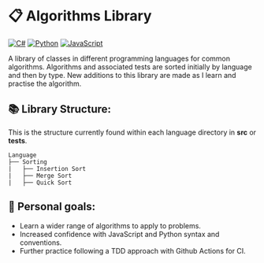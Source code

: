 # 📋 Algorithms Library

[![C#](https://img.shields.io/badge/C%23-.NET-512BD4?logo=csharp)](https://learn.microsoft.com/dotnet/csharp/)
[![Python](https://img.shields.io/badge/Python-3.12-blue?logo=python)](https://www.python.org/)
[![JavaScript](https://img.shields.io/badge/JavaScript-ES6-yellow?logo=javascript)](https://developer.mozilla.org/en-US/docs/Web/JavaScript)

A library of classes in different programming languages for common algorithms. Algorithms and associated tests are sorted initially by language and then by type. New additions to this library are made as I learn and practise the algorithm.

## 📚 Library Structure:

This is the structure currently found within each language directory in **src** or **tests**.

```
Language
├── Sorting
|   ├── Insertion Sort
|   ├── Merge Sort
|   ├── Quick Sort

```

## 🎯 Personal goals:

- Learn a wider range of algorithms to apply to problems.
- Increased confidence with JavaScript and Python syntax and conventions.
- Further practice following a TDD approach with Github Actions for CI.
